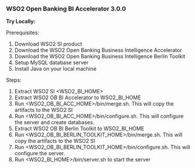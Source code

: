 ### **WSO2 Open Banking BI Accelerator 3.0.0**

**Try Locally:**

Prerequisites:
1. Download WSO2 SI product 
2. Download the WSO2 Open Banking Business Intelligence Accelerator 
3. Download the WSO2 Open Banking Business Intelligence Berlin Toolkit
4. Setup MySQL database server
5. Install Java on your local machine

Steps:
1. Extract WSO2 SI <WSO2_BI_HOME>
2. Extract WSO2 OB BI Accelerator to WSO2_BI_HOME 
3. Run <WSO2_OB_BI_ACC_HOME>/bin/merge.sh. This will copy the artifacts to the WSO2 SI
4. Run <WSO2_OB_BI_ACC_HOME>/bin/configure.sh. This will configure the server and create databases.
5. Extract WSO2 OB BI Berlin Toolkit to WSO2_BI_HOME
6. Run <WSO2_OB_BI_BERLIN_TOOLKIT_HOME>/bin/merge.sh. This will copy the artifacts to the WSO2 SI
7. Run <WSO2_OB_BI_BERLIN_TOOLKIT_HOME>/bin/configure.sh. This will configure the server.
5. Run <WSO2_BI_HOME>/bin/server.sh to start the server
